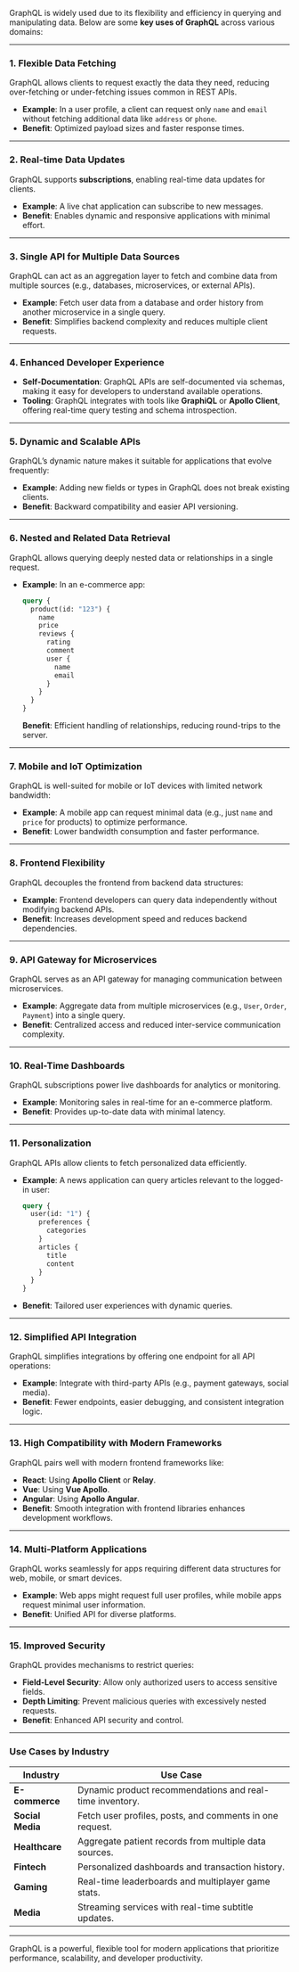 GraphQL is widely used due to its flexibility and efficiency in querying and manipulating data. Below are some **key uses of GraphQL** across various domains:

---

### **1. Flexible Data Fetching**
GraphQL allows clients to request exactly the data they need, reducing over-fetching or under-fetching issues common in REST APIs.
- **Example**: In a user profile, a client can request only `name` and `email` without fetching additional data like `address` or `phone`.
- **Benefit**: Optimized payload sizes and faster response times.

---

### **2. Real-time Data Updates**
GraphQL supports **subscriptions**, enabling real-time data updates for clients.
- **Example**: A live chat application can subscribe to new messages.
- **Benefit**: Enables dynamic and responsive applications with minimal effort.

---

### **3. Single API for Multiple Data Sources**
GraphQL can act as an aggregation layer to fetch and combine data from multiple sources (e.g., databases, microservices, or external APIs).
- **Example**: Fetch user data from a database and order history from another microservice in a single query.
- **Benefit**: Simplifies backend complexity and reduces multiple client requests.

---

### **4. Enhanced Developer Experience**
- **Self-Documentation**: GraphQL APIs are self-documented via schemas, making it easy for developers to understand available operations.
- **Tooling**: GraphQL integrates with tools like **GraphiQL** or **Apollo Client**, offering real-time query testing and schema introspection.

---

### **5. Dynamic and Scalable APIs**
GraphQL’s dynamic nature makes it suitable for applications that evolve frequently:
- **Example**: Adding new fields or types in GraphQL does not break existing clients.
- **Benefit**: Backward compatibility and easier API versioning.

---

### **6. Nested and Related Data Retrieval**
GraphQL allows querying deeply nested data or relationships in a single request.
- **Example**: In an e-commerce app:
  ```graphql
  query {
    product(id: "123") {
      name
      price
      reviews {
        rating
        comment
        user {
          name
          email
        }
      }
    }
  }
  ```
  **Benefit**: Efficient handling of relationships, reducing round-trips to the server.

---

### **7. Mobile and IoT Optimization**
GraphQL is well-suited for mobile or IoT devices with limited network bandwidth:
- **Example**: A mobile app can request minimal data (e.g., just `name` and `price` for products) to optimize performance.
- **Benefit**: Lower bandwidth consumption and faster performance.

---

### **8. Frontend Flexibility**
GraphQL decouples the frontend from backend data structures:
- **Example**: Frontend developers can query data independently without modifying backend APIs.
- **Benefit**: Increases development speed and reduces backend dependencies.

---

### **9. API Gateway for Microservices**
GraphQL serves as an API gateway for managing communication between microservices.
- **Example**: Aggregate data from multiple microservices (e.g., `User`, `Order`, `Payment`) into a single query.
- **Benefit**: Centralized access and reduced inter-service communication complexity.

---

### **10. Real-Time Dashboards**
GraphQL subscriptions power live dashboards for analytics or monitoring.
- **Example**: Monitoring sales in real-time for an e-commerce platform.
- **Benefit**: Provides up-to-date data with minimal latency.

---

### **11. Personalization**
GraphQL APIs allow clients to fetch personalized data efficiently.
- **Example**: A news application can query articles relevant to the logged-in user:
  ```graphql
  query {
    user(id: "1") {
      preferences {
        categories
      }
      articles {
        title
        content
      }
    }
  }
  ```
- **Benefit**: Tailored user experiences with dynamic queries.

---

### **12. Simplified API Integration**
GraphQL simplifies integrations by offering one endpoint for all API operations:
- **Example**: Integrate with third-party APIs (e.g., payment gateways, social media).
- **Benefit**: Fewer endpoints, easier debugging, and consistent integration logic.

---

### **13. High Compatibility with Modern Frameworks**
GraphQL pairs well with modern frontend frameworks like:
- **React**: Using **Apollo Client** or **Relay**.
- **Vue**: Using **Vue Apollo**.
- **Angular**: Using **Apollo Angular**.
- **Benefit**: Smooth integration with frontend libraries enhances development workflows.

---

### **14. Multi-Platform Applications**
GraphQL works seamlessly for apps requiring different data structures for web, mobile, or smart devices.
- **Example**: Web apps might request full user profiles, while mobile apps request minimal user information.
- **Benefit**: Unified API for diverse platforms.

---

### **15. Improved Security**
GraphQL provides mechanisms to restrict queries:
- **Field-Level Security**: Allow only authorized users to access sensitive fields.
- **Depth Limiting**: Prevent malicious queries with excessively nested requests.
- **Benefit**: Enhanced API security and control.

---

### **Use Cases by Industry**
| **Industry**        | **Use Case**                                         |
|----------------------|-----------------------------------------------------|
| **E-commerce**       | Dynamic product recommendations and real-time inventory. |
| **Social Media**     | Fetch user profiles, posts, and comments in one request. |
| **Healthcare**       | Aggregate patient records from multiple data sources. |
| **Fintech**          | Personalized dashboards and transaction history.    |
| **Gaming**           | Real-time leaderboards and multiplayer game stats.  |
| **Media**            | Streaming services with real-time subtitle updates. |

---

GraphQL is a powerful, flexible tool for modern applications that prioritize performance, scalability, and developer productivity.
